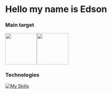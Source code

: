 
# Hello my name is Edson

### Main target
<div style="display: flex;">
  <img height="100px" width="100px" src="https://discordjs.guide/meta-image.png"/>
  <img height="100px" width="100px" src="https://upload.wikimedia.org/wikipedia/commons/thumb/5/51/Windows_Terminal_logo.svg/2560px-Windows_Terminal_logo.svg.png"/>
</div>

###  Technologies
[![My Skills](https://skillicons.dev/icons?i=js,vscode,ts,html,css,yarn,npm)](https://skillicons.dev)
